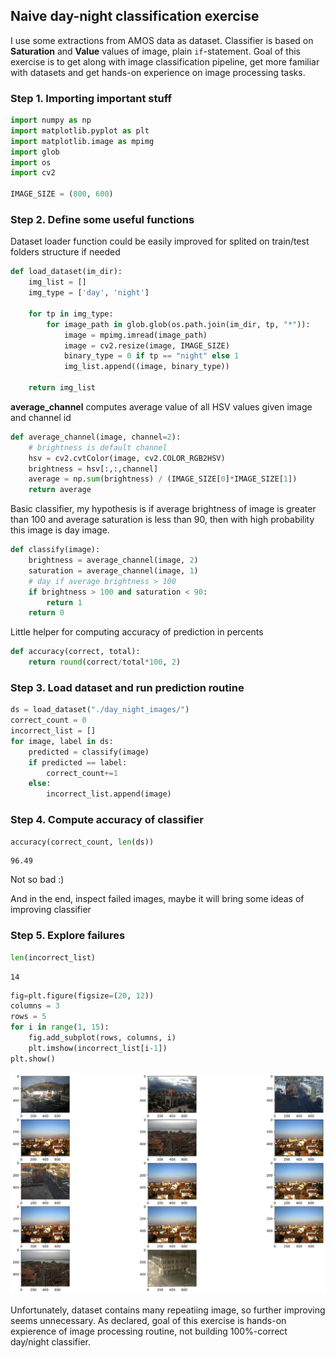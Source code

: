 ## Naive day-night classification exercise

I use some extractions from AMOS data as dataset. Classifier is based on **Saturation** and **Value** values of image, plain `if`-statement. Goal of this exercise is to get along with image classification pipeline, get more familiar with datasets and get hands-on experience on image processing tasks.

### Step 1. Importing important stuff


```python
import numpy as np
import matplotlib.pyplot as plt
import matplotlib.image as mpimg
import glob
import os
import cv2

IMAGE_SIZE = (800, 600)
```

### Step 2. Define some useful functions

Dataset loader function could be easily improved for splited on train/test folders structure if needed


```python
def load_dataset(im_dir):
    img_list = []
    img_type = ['day', 'night']

    for tp in img_type:
        for image_path in glob.glob(os.path.join(im_dir, tp, "*")):
            image = mpimg.imread(image_path)
            image = cv2.resize(image, IMAGE_SIZE)
            binary_type = 0 if tp == "night" else 1
            img_list.append((image, binary_type))

    return img_list
```

**average_channel** computes average value of all HSV values given image and channel id  


```python
def average_channel(image, channel=2):
    # brightness is default channel
    hsv = cv2.cvtColor(image, cv2.COLOR_RGB2HSV)
    brightness = hsv[:,:,channel]
    average = np.sum(brightness) / (IMAGE_SIZE[0]*IMAGE_SIZE[1])
    return average
```

Basic classifier, my hypothesis is if average brightness of image is greater than 100 and average saturation is less than 90, then with high probability this image is day image.


```python
def classify(image):
    brightness = average_channel(image, 2)
    saturation = average_channel(image, 1)
    # day if average brightness > 100
    if brightness > 100 and saturation < 90:
        return 1
    return 0
```

Little helper for computing accuracy of prediction in percents


```python
def accuracy(correct, total):
    return round(correct/total*100, 2)
```

### Step 3. Load dataset and run prediction routine


```python
ds = load_dataset("./day_night_images/")
correct_count = 0
incorrect_list = []
for image, label in ds:
    predicted = classify(image)
    if predicted == label:
        correct_count+=1
    else:
        incorrect_list.append(image)
```

### Step 4. Compute accuracy of classifier


```python
accuracy(correct_count, len(ds))
```




    96.49



Not so bad :)

And in the end, inspect failed images, maybe it will bring some ideas of improving classifier

### Step 5. Explore failures 


```python
len(incorrect_list)
```




    14




```python
fig=plt.figure(figsize=(20, 12))
columns = 3
rows = 5
for i in range(1, 15):
    fig.add_subplot(rows, columns, i)
    plt.imshow(incorrect_list[i-1])
plt.show()
```


![svg](files/day_night_19_0.svg)


Unfortunately, dataset contains many repeatiing image, so further improving seems unnecessary. As declared, goal of this exercise is hands-on expierence of image processing routine, not building 100%-correct day/night classifier.
